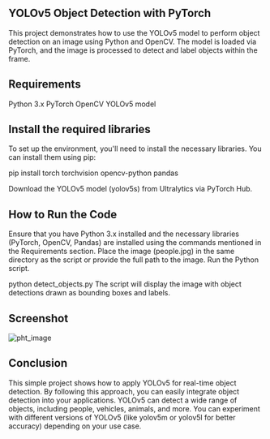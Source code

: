 ## YOLOv5 Object Detection with PyTorch
This project demonstrates how to use the YOLOv5 model to perform object detection on an image using Python and OpenCV. 
The model is loaded via PyTorch, and the image is processed to detect and label objects within the frame.

## Requirements
   Python 3.x
   PyTorch
   OpenCV
   YOLOv5 model
## Install the required libraries
To set up the environment, you'll need to install the necessary libraries. You can install them using pip:


pip install torch torchvision opencv-python pandas


    
Download the YOLOv5 model (yolov5s) from Ultralytics via PyTorch Hub.

## How to Run the Code
Ensure that you have Python 3.x installed and the necessary libraries (PyTorch, OpenCV, Pandas) are installed using the commands mentioned in the Requirements section.
Place the image (people.jpg) in the same directory as the script or provide the full path to the image.
Run the Python script.

    
python detect_objects.py
The script will display the image with object detections drawn as bounding boxes and labels.
## Screenshot

![pht_image](https://github.com/user-attachments/assets/4196f93d-929d-4d0f-884d-21335cc6c4ba)

## Conclusion
This simple project shows how to apply YOLOv5 for real-time object detection. By following this approach, you can easily integrate object detection into your applications. YOLOv5 can detect a wide range of objects, including people, vehicles, animals, and more. You can experiment with different versions of YOLOv5 (like yolov5m or yolov5l for better accuracy) depending on your use case.
